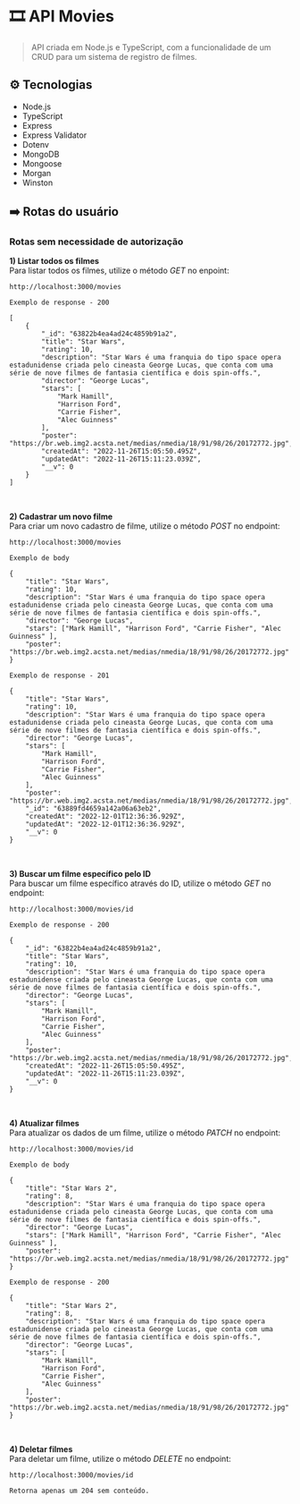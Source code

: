 # 🎞️ API Movies
> API criada em Node.js e TypeScript, com a funcionalidade de um CRUD para um sistema de registro de filmes.

## ⚙️ Tecnologias
* Node.js
* TypeScript
* Express
* Express Validator
* Dotenv
* MongoDB
* Mongoose
* Morgan
* Winston

## ➡️ Rotas do usuário
### Rotas sem necessidade de autorização

**1) Listar todos os filmes** </br>
Para listar todos os filmes, utilize o método *GET* no enpoint:
```
http://localhost:3000/movies
```

``
Exemplo de response - 200
``
```
[
	{
		"_id": "63822b4ea4ad24c4859b91a2",
		"title": "Star Wars",
		"rating": 10,
		"description": "Star Wars é uma franquia do tipo space opera estadunidense criada pelo cineasta George Lucas, que conta com uma série de nove filmes de fantasia científica e dois spin-offs.",
		"director": "George Lucas",
		"stars": [
			"Mark Hamill",
			"Harrison Ford",
			"Carrie Fisher",
			"Alec Guinness"
		],
		"poster": "https://br.web.img2.acsta.net/medias/nmedia/18/91/98/26/20172772.jpg",
		"createdAt": "2022-11-26T15:05:50.495Z",
		"updatedAt": "2022-11-26T15:11:23.039Z",
		"__v": 0
	}
]
```


</br>

**2) Cadastrar um novo filme** </br>
Para criar um novo cadastro de filme, utilize o método *POST* no endpoint:
```
http://localhost:3000/movies
```

``
Exemplo de body
``
```
{
	"title": "Star Wars", 
	"rating": 10,
	"description": "Star Wars é uma franquia do tipo space opera estadunidense criada pelo cineasta George Lucas, que conta com uma série de nove filmes de fantasia científica e dois spin-offs.",
	"director": "George Lucas",
	"stars": ["Mark Hamill", "Harrison Ford", "Carrie Fisher", "Alec Guinness" ],
	"poster": "https://br.web.img2.acsta.net/medias/nmedia/18/91/98/26/20172772.jpg"
}
```

``
Exemplo de response - 201
``
```
{
	"title": "Star Wars",
	"rating": 10,
	"description": "Star Wars é uma franquia do tipo space opera estadunidense criada pelo cineasta George Lucas, que conta com uma série de nove filmes de fantasia científica e dois spin-offs.",
	"director": "George Lucas",
	"stars": [
		"Mark Hamill",
		"Harrison Ford",
		"Carrie Fisher",
		"Alec Guinness"
	],
	"poster": "https://br.web.img2.acsta.net/medias/nmedia/18/91/98/26/20172772.jpg",
	"_id": "63889fd4659a142a06a63eb2",
	"createdAt": "2022-12-01T12:36:36.929Z",
	"updatedAt": "2022-12-01T12:36:36.929Z",
	"__v": 0
}
```

</br>

**3) Buscar um filme específico pelo ID** </br>
Para buscar um filme específico através do ID, utilize o método *GET* no endpoint:
```
http://localhost:3000/movies/id
```

``
Exemplo de response - 200
``
```
{
	"_id": "63822b4ea4ad24c4859b91a2",
	"title": "Star Wars",
	"rating": 10,
	"description": "Star Wars é uma franquia do tipo space opera estadunidense criada pelo cineasta George Lucas, que conta com uma série de nove filmes de fantasia científica e dois spin-offs.",
	"director": "George Lucas",
	"stars": [
		"Mark Hamill",
		"Harrison Ford",
		"Carrie Fisher",
		"Alec Guinness"
	],
	"poster": "https://br.web.img2.acsta.net/medias/nmedia/18/91/98/26/20172772.jpg",
	"createdAt": "2022-11-26T15:05:50.495Z",
	"updatedAt": "2022-11-26T15:11:23.039Z",
	"__v": 0
}
```

</br> 

**4) Atualizar filmes** </br>
Para atualizar os dados de um filme, utilize o método *PATCH* no endpoint:
```
http://localhost:3000/movies/id
```

``
Exemplo de body
``
```
{
	"title": "Star Wars 2", 
	"rating": 8,
	"description": "Star Wars é uma franquia do tipo space opera estadunidense criada pelo cineasta George Lucas, que conta com uma série de nove filmes de fantasia científica e dois spin-offs.",
	"director": "George Lucas",
	"stars": ["Mark Hamill", "Harrison Ford", "Carrie Fisher", "Alec Guinness" ],
	"poster": "https://br.web.img2.acsta.net/medias/nmedia/18/91/98/26/20172772.jpg"
}
```

``
Exemplo de response - 200
``
```
{
	"title": "Star Wars 2",
	"rating": 8,
	"description": "Star Wars é uma franquia do tipo space opera estadunidense criada pelo cineasta George Lucas, que conta com uma série de nove filmes de fantasia científica e dois spin-offs.",
	"director": "George Lucas",
	"stars": [
		"Mark Hamill",
		"Harrison Ford",
		"Carrie Fisher",
		"Alec Guinness"
	],
	"poster": "https://br.web.img2.acsta.net/medias/nmedia/18/91/98/26/20172772.jpg"
}
```

</br>

**4) Deletar filmes** </br>
Para deletar um filme, utilize o método *DELETE* no endpoint:
```
http://localhost:3000/movies/id
```

``
Retorna apenas um 204 sem conteúdo.
``

